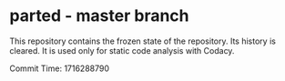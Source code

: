 # parted - master branch

This repository contains the frozen state of the repository.
Its history is cleared. It is used only for static code
analysis with Codacy.

Commit Time: 1716288790